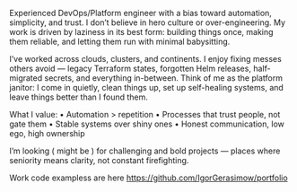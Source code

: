 Experienced DevOps/Platform engineer with a bias toward automation, simplicity, and trust.
I don’t believe in hero culture or over-engineering. My work is driven by laziness in its best form: building things once, making them reliable, and letting them run with minimal babysitting.

I’ve worked across clouds, clusters, and continents. I enjoy fixing messes others avoid — legacy Terraform states, forgotten Helm releases, half-migrated secrets, and everything in-between.
Think of me as the platform janitor: I come in quietly, clean things up, set up self-healing systems, and leave things better than I found them.

What I value:
 • Automation > repetition
 • Processes that trust people, not gate them
 • Stable systems over shiny ones
 • Honest communication, low ego, high ownership

I’m looking ( might be ) for challenging and bold projects — places where seniority means clarity, not constant firefighting.


Work code exampless are here https://github.com/IgorGerasimow/portfolio
